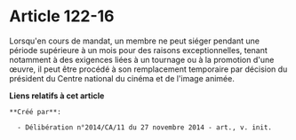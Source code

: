 # Article 122-16

Lorsqu'en cours de mandat, un membre ne peut siéger pendant une période supérieure à un mois pour des raisons
exceptionnelles, tenant notamment à des exigences liées à un tournage ou à la promotion d'une œuvre, il peut être procédé à
son remplacement temporaire par décision du président du Centre national du cinéma et de l'image animée.

**Liens relatifs à cet article**

	**Créé par**:

	  - Délibération n°2014/CA/11 du 27 novembre 2014 - art., v. init.
